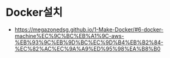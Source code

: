 # Docker설치
- https://megazonedsg.github.io/1-Make-Docker/#6-docker-machine%EC%9C%BC%EB%A1%9C-aws-%EB%93%9C%EB%9D%BC%EC%9D%B4%EB%B2%84-%EC%82%AC%EC%9A%A9%ED%95%98%EA%B8%B0
